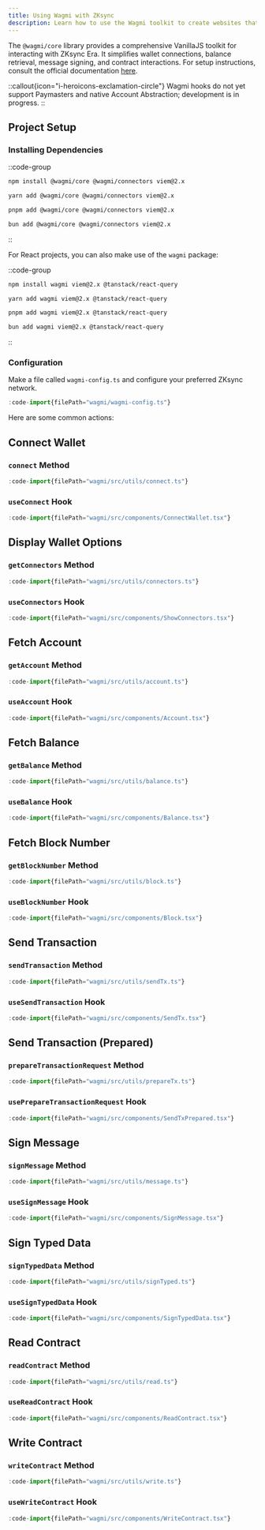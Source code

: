 ```yaml
---
title: Using Wagmi with ZKsync
description: Learn how to use the Wagmi toolkit to create websites that interact with contracts on ZKsync
---
```


The `@wagmi/core` library provides a comprehensive VanillaJS toolkit for interacting with ZKsync Era.
It simplifies wallet connections, balance retrieval, message signing, and contract interactions.
For setup instructions, consult the official documentation [here](https://wagmi.sh/core/getting-started).

::callout{icon="i-heroicons-exclamation-circle"}
Wagmi hooks do not yet support Paymasters and native Account Abstraction; development is in progress.
::

## Project Setup

### Installing Dependencies

::code-group

```bash [npm]
npm install @wagmi/core @wagmi/connectors viem@2.x
```

```bash [yarn]
yarn add @wagmi/core @wagmi/connectors viem@2.x
```

```bash [pnpm]
pnpm add @wagmi/core @wagmi/connectors viem@2.x
```

```bash [bun]
bun add @wagmi/core @wagmi/connectors viem@2.x
```

::

For React projects, you can also make use of the `wagmi` package:

::code-group

```bash [npm]
npm install wagmi viem@2.x @tanstack/react-query
```

```bash [yarn]
yarn add wagmi viem@2.x @tanstack/react-query
```

```bash [pnpm]
pnpm add wagmi viem@2.x @tanstack/react-query
```

```bash [bun]
bun add wagmi viem@2.x @tanstack/react-query
```

::

### Configuration

Make a file called `wagmi-config.ts` and configure your preferred ZKsync network.

```ts [wagmi-config.ts]
:code-import{filePath="wagmi/wagmi-config.ts"}
```

Here are some common actions:

## Connect Wallet

### `connect` Method

```jsx [connect.ts]
:code-import{filePath="wagmi/src/utils/connect.ts"}
```

### `useConnect` Hook

```jsx [ConnectWallet.tsx]
:code-import{filePath="wagmi/src/components/ConnectWallet.tsx"}
```

## Display Wallet Options

### `getConnectors` Method

```ts [connectors.ts]
:code-import{filePath="wagmi/src/utils/connectors.ts"}
```

### `useConnectors` Hook

```jsx [ShowConnectors.tsx]
:code-import{filePath="wagmi/src/components/ShowConnectors.tsx"}
```

## Fetch Account

### `getAccount` Method

```ts [account.ts]
:code-import{filePath="wagmi/src/utils/account.ts"}
```

### `useAccount` Hook

```jsx [Account.tsx]
:code-import{filePath="wagmi/src/components/Account.tsx"}
```

## Fetch Balance

### `getBalance` Method

```ts [balance.ts]
:code-import{filePath="wagmi/src/utils/balance.ts"}
```

### `useBalance` Hook

```jsx [Balance.tsx]
:code-import{filePath="wagmi/src/components/Balance.tsx"}
```

## Fetch Block Number

### `getBlockNumber` Method

```ts [block.ts]
:code-import{filePath="wagmi/src/utils/block.ts"}
```

### `useBlockNumber` Hook

```jsx [Block.tsx]
:code-import{filePath="wagmi/src/components/Block.tsx"}
```

## Send Transaction

### `sendTransaction` Method

```ts [sendTx.ts]
:code-import{filePath="wagmi/src/utils/sendTx.ts"}
```

### `useSendTransaction` Hook

```jsx [SendTx.tsx]
:code-import{filePath="wagmi/src/components/SendTx.tsx"}
```

## Send Transaction (Prepared)

### `prepareTransactionRequest` Method

```ts [prepareTx.ts]
:code-import{filePath="wagmi/src/utils/prepareTx.ts"}
```

### `usePrepareTransactionRequest` Hook

```jsx [SendTxPrepared.tsx]
:code-import{filePath="wagmi/src/components/SendTxPrepared.tsx"}
```

## Sign Message

### `signMessage` Method

```ts [message.ts]
:code-import{filePath="wagmi/src/utils/message.ts"}
```

### `useSignMessage` Hook

```jsx [SignMessage.tsx]
:code-import{filePath="wagmi/src/components/SignMessage.tsx"}
```

## Sign Typed Data

### `signTypedData` Method

```ts [signTyped.ts]
:code-import{filePath="wagmi/src/utils/signTyped.ts"}
```

### `useSignTypedData` Hook

```jsx [SignTypedData.tsx]
:code-import{filePath="wagmi/src/components/SignTypedData.tsx"}
```

## Read Contract

### `readContract` Method

```ts [signTyped.ts]
:code-import{filePath="wagmi/src/utils/read.ts"}
```

### `useReadContract` Hook

```jsx [ReadContract.tsx]
:code-import{filePath="wagmi/src/components/ReadContract.tsx"}
```

## Write Contract

### `writeContract` Method

```ts [write.ts]
:code-import{filePath="wagmi/src/utils/write.ts"}
```

### `useWriteContract` Hook

```jsx [WriteContract.tsx]
:code-import{filePath="wagmi/src/components/WriteContract.tsx"}
```
